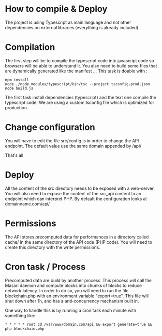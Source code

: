 # How to compile & Deploy
The project is using Typescript as main language and not other dependencies on external libraries (everything is already included).

# Compilation
The first step will be to compile the typescript code into javascript code so browsers will be able to understand it. 
You also need to build some files that are dynamically generated like the manifest ...
This task is doable with :
```
npm install
node ./node_modules/typescript/bin/tsc --project tsconfig.prod.json
node build.js
```
The first task install dependencies (typescript) and the text one compile the typescript code.
We are using a custom tsconfig file which is optimized for production.

# Change configuration
You will have to edit the file src/config.js in order to change the API endpoint. 
The default value use the same domain appended by /api/

That's all

# Deploy
All the content of the src directory needs to be exposed with a web-server.
You will also need to expose the content of the src_api content to an endpoint which can interpret PHP.
By default the configuration looks at domainname.com/api/


# Permissions
The API stores precomputed data for performances in a directory called cache/ in the same directory of the API code (PHP code).
You will need to create this directory with the write permissions.

# Cron task / Process
Precomputed data are build by another process. This process will call the Masari daemon and compute blocks into chunks of blocks to reduce network latency.
In order to do so, you will need to run the file blockchain.php with an environment variable "export=true". 
This file will shut down after 1h, and has a anti-concurrency mechanism built in.

One way to handle this is by running a cron task each minute with something like:
```
* * * * * root cd /var/www/domain.com/api && export generate=true && php blockchain.php
```